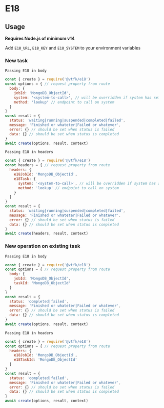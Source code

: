 # E18

## Usage

**Requires Node.js of minimum v14**

Add `E18_URL`, `E18_KEY` and `E18_SYSTEM` to your environment variables

### New task

`Passing E18 in body`

```javascript
const { create } = require('@vtfk/e18')
const options = { // request property from route
  body: {
    jobId: 'MongoDB_ObjectId',
    system: '<system-to-call>', // will be overridden if system has set E18_SYSTEM
    method: 'lookup' // endpoint to call on system
  }
}
const result = {
  status: 'waiting|running|suspended|completed|failed',
  message: 'Finished or whateter|Failed or whatever',
  error: {} // should be set when status is failed
  data: {} // should be set when status is completed
}
await create(options, result, context)
```

`Passing E18 in headers`

```javascript
const { create } = require('@vtfk/e18')
const headers = { // request property from route
  headers: {
    e18JobId: 'MongoDB_ObjectId',
    e18Task: {
      system: '<system-to-call>', // will be overridden if system has set E18_SYSTEM
      method: 'lookup' // endpoint to call on system
    }
  }
}
const result = {
  status: 'waiting|running|suspended|completed|failed',
  message: 'Finished or whateter|Failed or whatever',
  error: {} // should be set when status is failed
  data: {} // should be set when status is completed
}
await create(headers, result, context)
```

### New operation on existing task

`Passing E18 in body`

```javascript
const { create } = require('@vtfk/e18')
const options = { // request property from route
  body: {
    jobId: 'MongoDB_ObjectId',
    taskId: 'MongoDB_ObjectId'
  }
}
const result = {
  status: 'completed|failed',
  message: 'Finished or whateter|Failed or whatever',
  error: {} // should be set when status is failed
  data: {} // should be set when status is completed
}
await create(options, result, context)
```

`Passing E18 in headers`

```javascript
const { create } = require('@vtfk/e18')
const options = { // request property from route
  headers: {
    e18JobId: 'MongoDB_ObjectId',
    e18TaskId: 'MongoDB_ObjectId'
  }
}
const result = {
  status: 'completed|failed',
  message: 'Finished or whateter|Failed or whatever',
  error: {} // should be set when status is failed
  data: {} // should be set when status is completed
}
await create(options, result, context)
```
